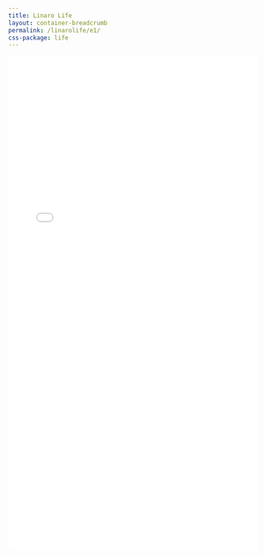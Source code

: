 ```yaml
---
title: Linaro Life
layout: container-breadcrumb
permalink: /linarolife/e1/
css-package: life
---
```

<iframe src="//e.issuu.com/embed.html#30560263/51590195" style="border:none;width:100%;height:1000px" allowfullscreen="" webkitallowfullscreen="" mozallowfullscreen="" msallowfullscreen=""></iframe>
